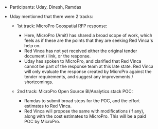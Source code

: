 * Participants: Uday, Dinesh, Ramdas
  
* Uday mentioned that there were 2 tracks:
	* 1st track: MicroPro Geospatial RFP response:
		* Here, MicroPro (Amit) has shared a broad scope of work, which feels as if these are the points that they are seeking Red Vinca's help on.
		* Red Vinca has not yet received either the original tender document / link, or the response.
		* Uday has spoken to MicroPro, and clarified that Red Vinca cannot be part of the response team at this late state. Red Vinca will only evaluate the response created by MicroPro against the tender requirements, and suggest any improvements / shortcomings.
		
	* 2nd track: MicroPro Open Source BI/Analytics stack POC:
		* Ramdas to submit broad steps for the POC, and the effort estimates to Red Vinca.
		* Red Vinca will propose the same with modifications (if any), along with the cost estimates to MicroPro. This will be a paid POC by MicroPro.

